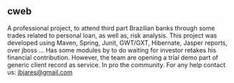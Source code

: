 ## cweb ## 
A professional project, to attend third part Brazilian banks through some trades related to personal loan, as well as, risk analysis. This project was developed using Maven, Spring, Junit, GWT/GXT, Hibernate, Jasper reports, over jboss ... Has some modules by to do waiting for investor retakes his financial contribution. However, the team are opening a trial demo part of generic client record as service. In pro the community.
For any help contact us: jbjares@gmail.com
